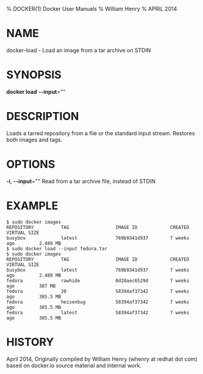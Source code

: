 % DOCKER(1) Docker User Manuals
% William Henry
% APRIL 2014
# NAME
docker-load - Load an image from a tar archive on STDIN

# SYNOPSIS
**docker load**  **--input**=""

# DESCRIPTION

Loads a tarred repository from a file or the standard input stream.
 Restores both images and tags.

# OPTIONS

**-i**, **--input**=""
   Read from a tar archive file, instead of STDIN

# EXAMPLE

    $ sudo docker images
    REPOSITORY          TAG                 IMAGE ID            CREATED             VIRTUAL SIZE
    busybox             latest              769b9341d937        7 weeks ago         2.489 MB
    $ sudo docker load --input fedora.tar
    $ sudo docker images
    REPOSITORY          TAG                 IMAGE ID            CREATED             VIRTUAL SIZE
    busybox             latest              769b9341d937        7 weeks ago         2.489 MB
    fedora              rawhide             0d20aec6529d        7 weeks ago         387 MB
    fedora              20                  58394af37342        7 weeks ago         385.5 MB
    fedora              heisenbug           58394af37342        7 weeks ago         385.5 MB
    fedora              latest              58394af37342        7 weeks ago         385.5 MB

# HISTORY
April 2014, Originally compiled by William Henry (whenry at redhat dot com)
 based on docker.io source material and internal work.
